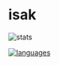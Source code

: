 # isak
![stats](https://github-readme-stats.vercel.app/api?username=isakdev&count_private=true&show_icons=true&theme=dark)

[![languages](https://github-readme-stats.vercel.app/api/top-langs/?username=isakdev&layout=compact&theme=dark)](https://github.com/anuraghazra/github-readme-stats)
